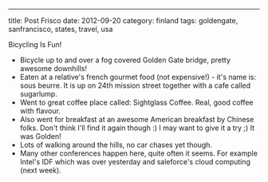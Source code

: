 ---
title: Post Frisco
date: 2012-09-20
category: finland
tags: goldengate, sanfrancisco, states, travel, usa

Bicycling Is Fun!

- Bicycle up to and over a fog covered Golden Gate bridge, pretty awesome downhills!
- Eaten at a relative's french gourmet food (not expensive!) - it's name is: sous beurre. It is up on 24th mission street together with a cafe called sugarlump.
- Went to great coffee place called: Sightglass Coffee. Real, good coffee with flavour.
- Also went for breakfast at an awesome American breakfast by Chinese folks. Don't think I'll find it again though :) I may want to give it a try ;) It was Golden!
- Lots of walking around the hills, no car chases yet though.
- Many other conferences happen here, quite often it seems. For example Intel's IDF which was over yesterday and saleforce's cloud computing (next week).
